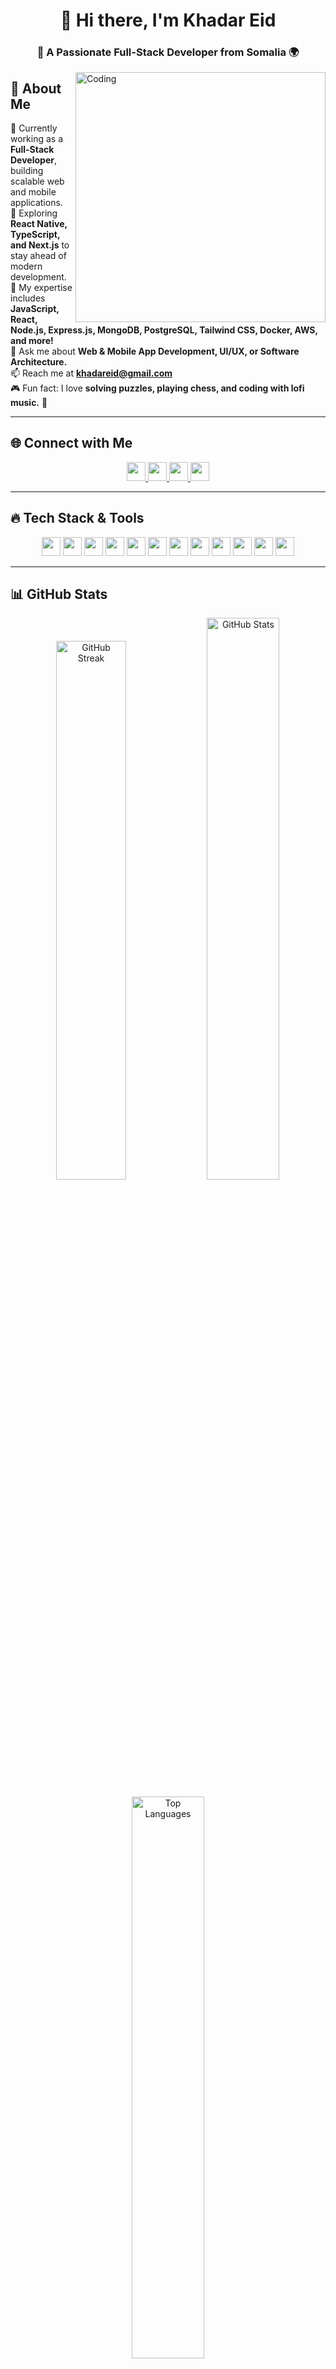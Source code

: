 <h1 align="center">👋 Hi there, I'm Khadar Eid</h1>
<h3 align="center">🚀 A Passionate Full-Stack Developer from Somalia 🌍</h3>

<img align="right" alt="Coding" width="400" src="https://cdn.dribbble.com/users/214929/screenshots/4366947/dribbble-shot_6.gif">

## 🎯 About Me  
🔭 Currently working as a **Full-Stack Developer**, building scalable web and mobile applications.  
🌱 Exploring **React Native, TypeScript, and Next.js** to stay ahead of modern development.  
💼 My expertise includes **JavaScript, React, Node.js, Express.js, MongoDB, PostgreSQL, Tailwind CSS, Docker, AWS, and more!**  
💬 Ask me about **Web & Mobile App Development, UI/UX, or Software Architecture.**  
📫 Reach me at **khadareid@gmail.com**  
🎮 Fun fact: I love **solving puzzles, playing chess, and coding with lofi music.** 🎵  

---

## 🌐 Connect with Me  
<p align="center">
  <a href="https://facebook.com/khadariidnuux" target="_blank">
    <img src="https://img.shields.io/badge/Facebook-1877F2?style=for-the-badge&logo=facebook&logoColor=white" height="30" />
  </a>
  <a href="https://github.com/khadareid" target="_blank">
    <img src="https://img.shields.io/badge/GitHub-100000?style=for-the-badge&logo=github&logoColor=white" height="30" />
  </a>
  <a href="https://www.linkedin.com/in/khadar-eid/" target="_blank">
    <img src="https://img.shields.io/badge/LinkedIn-0077B5?style=for-the-badge&logo=linkedin&logoColor=white" height="30" />
  </a>
  <a href="https://twitter.com/khadareid" target="_blank">
    <img src="https://img.shields.io/badge/Twitter-1DA1F2?style=for-the-badge&logo=twitter&logoColor=white" height="30" />
  </a>
</p>

---

## 🔥 Tech Stack & Tools  
<p align="center">
  <img src="https://img.shields.io/badge/JavaScript-F7DF1E?style=for-the-badge&logo=javascript&logoColor=black" height="30" />
  <img src="https://img.shields.io/badge/TypeScript-3178C6?style=for-the-badge&logo=typescript&logoColor=white" height="30" />
  <img src="https://img.shields.io/badge/React-61DAFB?style=for-the-badge&logo=react&logoColor=black" height="30" />
  <img src="https://img.shields.io/badge/Next.js-000000?style=for-the-badge&logo=next.js&logoColor=white" height="30" />
  <img src="https://img.shields.io/badge/Node.js-339933?style=for-the-badge&logo=node.js&logoColor=white" height="30" />
  <img src="https://img.shields.io/badge/Express.js-000000?style=for-the-badge&logo=express&logoColor=white" height="30" />
  <img src="https://img.shields.io/badge/MongoDB-47A248?style=for-the-badge&logo=mongodb&logoColor=white" height="30" />
  <img src="https://img.shields.io/badge/PostgreSQL-4169E1?style=for-the-badge&logo=postgresql&logoColor=white" height="30" />
  <img src="https://img.shields.io/badge/Tailwind_CSS-38B2AC?style=for-the-badge&logo=tailwind-css&logoColor=white" height="30" />
  <img src="https://img.shields.io/badge/Docker-2496ED?style=for-the-badge&logo=docker&logoColor=white" height="30" />
  <img src="https://img.shields.io/badge/Git-F05032?style=for-the-badge&logo=git&logoColor=white" height="30" />
  <img src="https://img.shields.io/badge/AWS-232F3E?style=for-the-badge&logo=amazon-aws&logoColor=white" height="30" />
</p>

---

## 📊 GitHub Stats  
<p align="center">
  <img width="47%" src="http://github-readme-streak-stats.herokuapp.com/?user=khadareid&theme=shades-of-purple&hide_border=true&date_format=j%20M%5B%20Y%5D" alt="GitHub Streak" />
  <img width="48%" src="https://github-readme-stats.vercel.app/api?username=khadareid&show_icons=true&locale=en&theme=radical" alt="GitHub Stats" />
</p>

<p align="center">
  <img width="48%" src="https://github-readme-stats.vercel.app/api/top-langs/?username=khadareid&layout=compact&theme=radical" alt="Top Languages" />
</p>

---

## 🚀 Projects & Contributions  
🌟 **[Coreact](https://github.com/khadareid/coreact)** – A modern React UI component library for fast development.  
💡 **[Invento](https://github.com/khadareid/invento)** – An advanced Inventory Management System using Prisma & PostgreSQL.  
🔗 **[Go Adds](https://github.com/khadareid/goadds)** – A platform for influencer-based digital advertising.  
📊 **[FuelSub](https://github.com/khadareid/fuelsub)** – A SaaS-based fuel subsidy management platform.  

---

## 📈 Activity Graph  
<p align="center">
  <img src="https://github-readme-activity-graph.vercel.app/graph?username=khadareid&theme=react-dark" alt="GitHub Activity Graph" />
</p>

---

## 🏆 Achievements  
🏅 Open-source contributor on multiple repositories.  
🎤 Speaker at local tech meetups & hackathons.  
📖 Lifelong learner in software development & cloud computing.  

---

## 🎯 Goals for 2025  
✔ Master **React Native & Next.js**  
✔ Build **SaaS applications**  
✔ Grow my **developer community**  
✔ Contribute more to **open-source**  

---

## 🎶 Fun Fact  
I enjoy **coding while listening to lofi beats** 🎵 and **playing chess** in my free time. ♟️  

---

<p align="center">
  <img src="https://komarev.com/ghpvc/?username=khadareid&color=blueviolet&style=flat-square" alt="Profile Views" />
</p>
